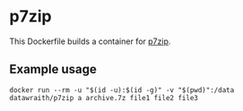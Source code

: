 # p7zip

This Dockerfile builds a container for [p7zip](http://p7zip.sourceforge.net/).

## Example usage

`docker run --rm -u "$(id -u):$(id -g)" -v "$(pwd)":/data datawraith/p7zip a archive.7z file1 file2 file3`
